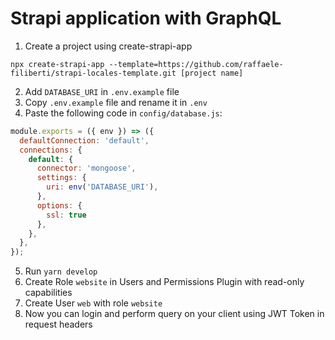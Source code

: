 # Strapi application with GraphQL

1. Create a project using create-strapi-app 
```
npx create-strapi-app --template=https://github.com/raffaele-filiberti/strapi-locales-template.git [project name]
```
2. Add `DATABASE_URI` in `.env.example` file
3. Copy `.env.example` file and rename it in `.env`
4. Paste the following code in `config/database.js`: 
```js
module.exports = ({ env }) => ({
  defaultConnection: 'default',
  connections: {
    default: {
      connector: 'mongoose',
      settings: {
        uri: env('DATABASE_URI'),
      },
      options: {
        ssl: true
      },
    },
  },
});
```
5. Run `yarn develop`
6. Create Role `website` in Users and Permissions Plugin with read-only capabilities
7. Create User `web` with role `website`
8. Now you can login and perform query on your client using JWT Token in request headers
